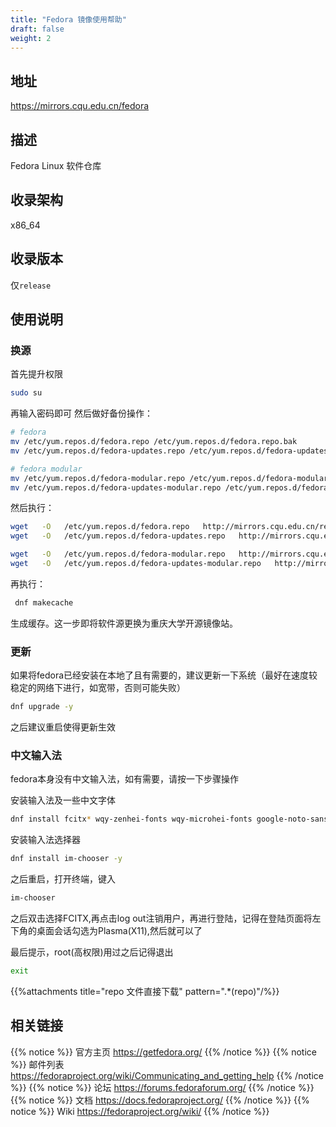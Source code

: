 ```yaml
---
title: "Fedora 镜像使用帮助"
draft: false
weight: 2
---
```

## 地址
https://mirrors.cqu.edu.cn/fedora
## 描述
Fedora Linux 软件仓库
## 收录架构
x86_64
## 收录版本
仅`release`
## 使用说明
### 换源
首先提升权限


```bash
sudo su
```
再输入密码即可
然后做好备份操作：
```bash
# fedora
mv /etc/yum.repos.d/fedora.repo /etc/yum.repos.d/fedora.repo.bak
mv /etc/yum.repos.d/fedora-updates.repo /etc/yum.repos.d/fedora-updates.repo.bak
```
```bash
# fedora modular
mv /etc/yum.repos.d/fedora-modular.repo /etc/yum.repos.d/fedora-modular.repo.bak
mv /etc/yum.repos.d/fedora-updates-modular.repo /etc/yum.repos.d/fedora-updates-modular.repo.bak
```
然后执行：
```bash
wget   -O   /etc/yum.repos.d/fedora.repo   http://mirrors.cqu.edu.cn/repo/fedora/fedora.repo
wget   -O   /etc/yum.repos.d/fedora-updates.repo   http://mirrors.cqu.edu.cn/repo/fedora/fedora-updates.repo
```
```bash
wget   -O   /etc/yum.repos.d/fedora-modular.repo   http://mirrors.cqu.edu.cn/repo/fedora/fedora-modular.repo
wget   -O   /etc/yum.repos.d/fedora-updates-modular.repo   http://mirrors.cqu.edu.cn/repo/fedora/fedora-updates-modular.repo
```

再执行：
```bash
 dnf makecache
```
生成缓存。这一步即将软件源更换为重庆大学开源镜像站。
### 更新
如果将fedora已经安装在本地了且有需要的，建议更新一下系统（最好在速度较稳定的网络下进行，如宽带，否则可能失败）


```bash
dnf upgrade -y
```
之后建议重启使得更新生效
### 中文输入法
fedora本身没有中文输入法，如有需要，请按一下步骤操作


安装输入法及一些中文字体


```bash
dnf install fcitx* wqy-zenhei-fonts wqy-microhei-fonts google-noto-sans-fonts google-noto-cjk-fonts -y
```
安装输入法选择器


```bash
dnf install im-chooser -y
```
之后重启，打开终端，键入


```bash
im-chooser
```
之后双击选择FCITX,再点击log out注销用户，再进行登陆，记得在登陆页面将左下角的桌面会话勾选为Plasma(X11),然后就可以了


最后提示，root(高权限)用过之后记得退出


```bash
exit
```

{{%attachments title="repo 文件直接下载" pattern=".*(repo)"/%}}

## 相关链接
{{% notice %}}
官方主页
https://getfedora.org/
{{% /notice %}}
{{% notice %}}
邮件列表
https://fedoraproject.org/wiki/Communicating_and_getting_help
{{% /notice %}}
{{% notice %}}
论坛
https://forums.fedoraforum.org/
{{% /notice %}}
{{% notice %}}
文档
https://docs.fedoraproject.org/
{{% /notice %}}
{{% notice %}}
Wiki
https://fedoraproject.org/wiki/
{{% /notice %}}
